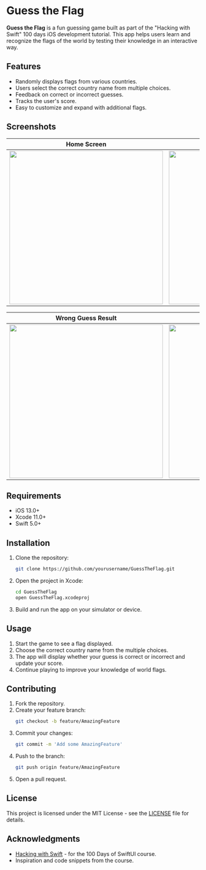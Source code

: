 # Guess the Flag

**Guess the Flag** is a fun guessing game built as part of the "Hacking with Swift" 100 days iOS development tutorial. This app helps users learn and recognize the flags of the world by testing their knowledge in an interactive way.

## Features

- Randomly displays flags from various countries.
- Users select the correct country name from multiple choices.
- Feedback on correct or incorrect guesses.
- Tracks the user's score.
- Easy to customize and expand with additional flags.

## Screenshots
| Home Screen | Round Result Dialog |
| :-: | :-: |
| <img src="https://github.com/user-attachments/assets/1bec75ee-d8ab-46fc-8b05-fb5432ae4bc4" width="400"/> | <img src="https://github.com/user-attachments/assets/667c34d3-26d3-4034-94d6-b5832ae6b7c3" width="400" /> |

| Wrong Guess Result | Game Result |
| :-: | :-: |
| <img src="https://github.com/user-attachments/assets/18adeb57-2468-44e5-b7ce-d5a627d27dfd" width="400"/> | <img src="https://github.com/user-attachments/assets/65975c55-dc66-4b76-ad08-4b57b3968799" width="400" /> |

## Requirements

- iOS 13.0+
- Xcode 11.0+
- Swift 5.0+

## Installation

1. Clone the repository:
    ```sh
    git clone https://github.com/yourusername/GuessTheFlag.git
    ```
2. Open the project in Xcode:
    ```sh
    cd GuessTheFlag
    open GuessTheFlag.xcodeproj
    ```
3. Build and run the app on your simulator or device.

## Usage

1. Start the game to see a flag displayed.
2. Choose the correct country name from the multiple choices.
3. The app will display whether your guess is correct or incorrect and update your score.
4. Continue playing to improve your knowledge of world flags.

## Contributing

1. Fork the repository.
2. Create your feature branch:
    ```sh
    git checkout -b feature/AmazingFeature
    ```
3. Commit your changes:
    ```sh
    git commit -m 'Add some AmazingFeature'
    ```
4. Push to the branch:
    ```sh
    git push origin feature/AmazingFeature
    ```
5. Open a pull request.

## License

This project is licensed under the MIT License - see the [LICENSE](LICENSE) file for details.

## Acknowledgments

- [Hacking with Swift](https://www.hackingwithswift.com/100) - for the 100 Days of SwiftUI course.
- Inspiration and code snippets from the course.
